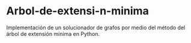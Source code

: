 # Arbol-de-extensi-n-minima
Implementación de un solucionador de grafos por medio del método del árbol de extensión minima en Python.
